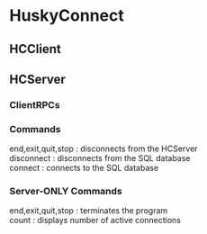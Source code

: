 # HuskyConnect
## HCClient

## HCServer
### ClientRPCs

### Commands
end,exit,quit,stop : disconnects from the HCServer\
disconnect : disconnects from the SQL database\
connect : connects to the SQL database


### Server-ONLY Commands
end,exit,quit,stop : terminates the program\
count : displays number of active connections
